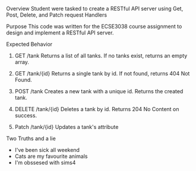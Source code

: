 Overview
Student were tasked to create a RESTful API server using Get, Post, Delete, and Patch request Handlers


Purpose
This code was written for the ECSE3038 course assignment to design and implement a RESTful API server.

Expected Behavior
1. GET /tank
Returns a list of all tanks. If no tanks exist, returns an empty array.

2. GET /tank/{id}
Returns a single tank by id. If not found, returns 404 Not Found.

3. POST /tank
Creates a new tank with a unique id. Returns the created tank.

 4. DELETE /tank/{id}
Deletes a tank by id. Returns 204 No Content on success.

5. Patch /tank/{id}
Updates a tank's attribute

Two Truths and a lie 

- I've been sick all weekend 
- Cats are my favourite animals
- I'm obssesed with sims4 
